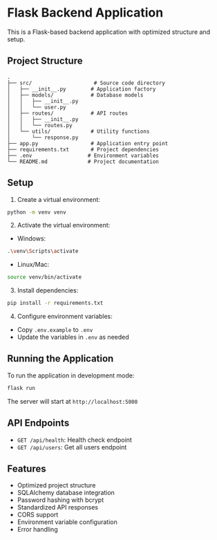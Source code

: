 # Flask Backend Application

This is a Flask-based backend application with optimized structure and setup.

## Project Structure

```
.
├── src/                    # Source code directory
│   ├── __init__.py        # Application factory
│   ├── models/            # Database models
│   │   ├── __init__.py
│   │   └── user.py
│   ├── routes/            # API routes
│   │   ├── __init__.py
│   │   └── routes.py
│   └── utils/             # Utility functions
│       └── response.py
├── app.py                 # Application entry point
├── requirements.txt       # Project dependencies
├── .env                  # Environment variables
└── README.md             # Project documentation
```

## Setup

1. Create a virtual environment:
```bash
python -m venv venv
```

2. Activate the virtual environment:
- Windows:
```bash
.\venv\Scripts\activate
```
- Linux/Mac:
```bash
source venv/bin/activate
```

3. Install dependencies:
```bash
pip install -r requirements.txt
```

4. Configure environment variables:
- Copy `.env.example` to `.env`
- Update the variables in `.env` as needed

## Running the Application

To run the application in development mode:
```bash
flask run
```

The server will start at `http://localhost:5000`

## API Endpoints

- `GET /api/health`: Health check endpoint
- `GET /api/users`: Get all users endpoint

## Features

- Optimized project structure
- SQLAlchemy database integration
- Password hashing with bcrypt
- Standardized API responses
- CORS support
- Environment variable configuration
- Error handling 